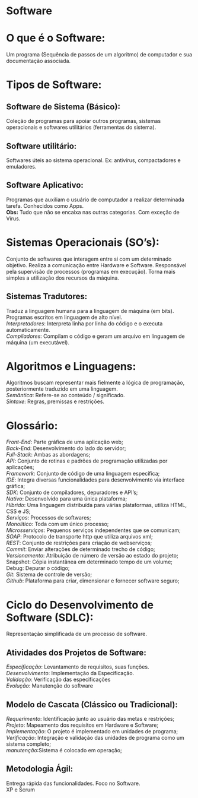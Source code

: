 # Software

# **O que é o Software:**

Um programa (Sequência de passos de um algoritmo) de computador e sua documentação associada.

# Tipos de Software:

## Software de Sistema (Básico):

Coleção de programas para apoiar outros programas, sistemas operacionais e softwares utilitários (ferramentas do sistema).

## Software utilitário:

Softwares úteis ao sistema operacional. Ex: antivírus, compactadores e emuladores.

## Software Aplicativo:

Programas que auxiliam o usuário de computador a realizar determinada tarefa. Conhecidos como Apps.  
 **Obs:** Tudo que não se encaixa nas outras categorias. Com exceção de Vírus.

# Sistemas Operacionais (SO’s):

Conjunto de softwares que interagem entre si com um determinado objetivo. Realiza a comunicação entre Hardware e Software. Responsável pela supervisão de processos (programas em execução). Torna mais simples a utilização dos recursos da máquina.

## Sistemas Tradutores:

Traduz a linguagem humana para a linguagem de máquina (em bits). Programas escritos em linguagem de alto nível.  
*Interpretadores*: Interpreta linha por linha do código e o executa automaticamente.  
*Compiladores*: Compilam o código e geram um arquivo em linguagem de máquina (um executável).

# Algoritmos e Linguagens:

Algoritmos buscam representar mais fielmente a lógica de programação, posteriormente traduzido em uma linguagem.  
*Semântica*: Refere-se ao conteúdo / significado.  
*Sintaxe*: Regras, premissas e restrições.

# Glossário:

*Front-End*: Parte gráfica de uma aplicação web;  
*Back-End*: Desenvolvimento do lado do servidor;  
*Full-Stack*: Ambas as abordagens;  
*API*: Conjunto de rotinas e padrões de programação utilizadas por aplicações;  
*Framework*: Conjunto de código de uma linguagem específica;  
*IDE*: Integra diversas funcionalidades para desenvolvimento via interface gráfica;  
*SDK*: Conjunto de compiladores, depuradores e API’s;  
*Nativo*: Desenvolvido para uma única plataforma;  
*Híbrido*: Uma linguagem distribuída para várias plataformas, utiliza HTML, CSS e JS;  
*Serviços*: Processos de softwares;  
*Monolítico*: Toda com um único processo;  
*Microsserviços*: Pequenos serviços independentes que se comunicam;  
*SOAP*: Protocolo de transporte http que utiliza arquivos xml;  
*REST*: Conjunto de restrições para criação de webserviços;  
*Commit*: Enviar alterações de determinado trecho de código;  
*Versionamento*: Atribuição de número de versão ao estado do projeto;  
Snapshot: Cópia instantânea em determinado tempo de um volume;  
Debug: Depurar o código;  
*Git*: Sistema de controle de versão;  
*Github*: Plataforma para criar, dimensionar e fornecer software seguro;

# Ciclo do Desenvolvimento de Software (SDLC):

Representação simplificada de um processo de software.

## Atividades dos Projetos de Software:

*Especificação*: Levantamento de requisitos, suas funções.  
*Desenvolvimento*: Implementação da Especificação.  
*Validação*: Verificação das especificações  
*Evolução*: Manutenção do software

## Modelo de Cascata (Clássico ou Tradicional):

*Requerimento*: Identificação junto ao usuário das metas e restrições;  
*Projeto*: Mapeamento dos requisitos em Hardware e Software;  
*Implementação*: O projeto é implementado em unidades de programa;  
*Verificação*: Integração e validação das unidades de programa como um sistema completo;  
*manutenção*:Sistema é colocado em operação;

## Metodologia Ágil:

Entrega rápida das funcionalidades. Foco no Software.  
XP e Scrum